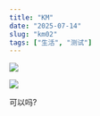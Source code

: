 ```yaml
---
title: "KM"
date: "2025-07-14"
slug: "km02"
tags: ["生活", "测试"]
---
```

![](https://prod-files-secure.s3.us-west-2.amazonaws.com/112d0858-5090-4d34-a606-b75eb8d65fd2/2c440099-43fe-48d8-8b77-f88fb0d68c3e/1000201192.jpg?X-Amz-Algorithm=AWS4-HMAC-SHA256&X-Amz-Content-Sha256=UNSIGNED-PAYLOAD&X-Amz-Credential=ASIAZI2LB4662WDYRHTC%2F20250724%2Fus-west-2%2Fs3%2Faws4_request&X-Amz-Date=20250724T144902Z&X-Amz-Expires=3600&X-Amz-Security-Token=IQoJb3JpZ2luX2VjEAQaCXVzLXdlc3QtMiJIMEYCIQCsQcEcyNgPmwXVV7jxo%2BS1efFEoxSrio4ALnJ9UQLdeAIhAL2bQyd0rcKl5RTaws9G3z2OmaSnt%2BfCNsMFxtG7Ig9FKv8DCC0QABoMNjM3NDIzMTgzODA1IgyJFZh10zhjEsKu8Ecq3AOghCyyb2UwWY7vcatLUcarBZASmYuB9R9aFo8XhhAChWzSwebD%2Fjjj%2BN%2FI4QwGf7jnWYqO%2BEYxYsNNgjFw4Qg7CAGTsT6jaXn48uqZz6lW0hzXTLTl5SwKjO6ZHW389%2BosxBva0sSvSDD5nqc8Uk47zhZCsnOLDluofEgaTuwJIu7HZUrb0rJIPMvAKNZvZ1l8UJCT6RX6lYPB8EnxWJE6WYo4cDHSF25yrnZWo0wd5vaVUCdqTqBaO9NlMDfaZJbOh%2FMjH9M3cic4r5hysZlQhZfATrdeikoYu1ppN2gEZHJruae3jBtfQU9SPj9L6kGr4RcYL8VgIwMEEyTnIoK8CRyK%2BuKTrShfg0ECyhE87LHoSbkiB9wDIf53asX6CVoG4jbr8WSbIEVCvPGiLR9UeVd4mpNTQujsTqZU144Oqlo%2FXBlwDxQFjdCw63kPKvcxfg52C78BLDRBuoMaUx1qO03PNKn%2B2qivrmwtjfSxUh%2BFiH89byRIkz0oUsNJ0gE%2Brf3BL02MkCKTJNpB%2FiSN8dZ6NDhROm8Cuk31qjvb2YQ9p0T%2FPqlkLhkGVctzPu77iXNRJCfstwsnQlMxwAh%2BzGthl1fvadPmmXRR%2FIKulJnZpek8bCfCj1764TCDv4jEBjqkAbpsyb6hOzMRdj4SuzVq7VBgfav%2FJEV%2FWalArojqkJebx2ZqxxK9cHzLVu%2FQn58TaJezVun5BYQRQhQZzIJQpcx74LQkRL2oaDB%2B6Marjj1GeIDIOwvQVB1XoRfxngOSkHKc9d1jyu38z4Hh7cVXpWSYSY7hoxPNt%2BdBWrQEVteoPg6rDp6MLjy0U2FtfmM2iZnfKag4OXrmGhAapUUFIIQStkuP&X-Amz-Signature=26fb2a3af8be63898d825608a716411db88e229835d3fb7f450fa3a8e6a58120&X-Amz-SignedHeaders=host&x-amz-checksum-mode=ENABLED&x-id=GetObject)


![](https://prod-files-secure.s3.us-west-2.amazonaws.com/112d0858-5090-4d34-a606-b75eb8d65fd2/fff59916-a50b-483b-9213-038d5e566803/1000200739.png?X-Amz-Algorithm=AWS4-HMAC-SHA256&X-Amz-Content-Sha256=UNSIGNED-PAYLOAD&X-Amz-Credential=ASIAZI2LB4662WDYRHTC%2F20250724%2Fus-west-2%2Fs3%2Faws4_request&X-Amz-Date=20250724T144902Z&X-Amz-Expires=3600&X-Amz-Security-Token=IQoJb3JpZ2luX2VjEAQaCXVzLXdlc3QtMiJIMEYCIQCsQcEcyNgPmwXVV7jxo%2BS1efFEoxSrio4ALnJ9UQLdeAIhAL2bQyd0rcKl5RTaws9G3z2OmaSnt%2BfCNsMFxtG7Ig9FKv8DCC0QABoMNjM3NDIzMTgzODA1IgyJFZh10zhjEsKu8Ecq3AOghCyyb2UwWY7vcatLUcarBZASmYuB9R9aFo8XhhAChWzSwebD%2Fjjj%2BN%2FI4QwGf7jnWYqO%2BEYxYsNNgjFw4Qg7CAGTsT6jaXn48uqZz6lW0hzXTLTl5SwKjO6ZHW389%2BosxBva0sSvSDD5nqc8Uk47zhZCsnOLDluofEgaTuwJIu7HZUrb0rJIPMvAKNZvZ1l8UJCT6RX6lYPB8EnxWJE6WYo4cDHSF25yrnZWo0wd5vaVUCdqTqBaO9NlMDfaZJbOh%2FMjH9M3cic4r5hysZlQhZfATrdeikoYu1ppN2gEZHJruae3jBtfQU9SPj9L6kGr4RcYL8VgIwMEEyTnIoK8CRyK%2BuKTrShfg0ECyhE87LHoSbkiB9wDIf53asX6CVoG4jbr8WSbIEVCvPGiLR9UeVd4mpNTQujsTqZU144Oqlo%2FXBlwDxQFjdCw63kPKvcxfg52C78BLDRBuoMaUx1qO03PNKn%2B2qivrmwtjfSxUh%2BFiH89byRIkz0oUsNJ0gE%2Brf3BL02MkCKTJNpB%2FiSN8dZ6NDhROm8Cuk31qjvb2YQ9p0T%2FPqlkLhkGVctzPu77iXNRJCfstwsnQlMxwAh%2BzGthl1fvadPmmXRR%2FIKulJnZpek8bCfCj1764TCDv4jEBjqkAbpsyb6hOzMRdj4SuzVq7VBgfav%2FJEV%2FWalArojqkJebx2ZqxxK9cHzLVu%2FQn58TaJezVun5BYQRQhQZzIJQpcx74LQkRL2oaDB%2B6Marjj1GeIDIOwvQVB1XoRfxngOSkHKc9d1jyu38z4Hh7cVXpWSYSY7hoxPNt%2BdBWrQEVteoPg6rDp6MLjy0U2FtfmM2iZnfKag4OXrmGhAapUUFIIQStkuP&X-Amz-Signature=86e19681e275989ee349f75f8aac9a93d3df777716af79371e22d89c788938ba&X-Amz-SignedHeaders=host&x-amz-checksum-mode=ENABLED&x-id=GetObject)


可以吗?

